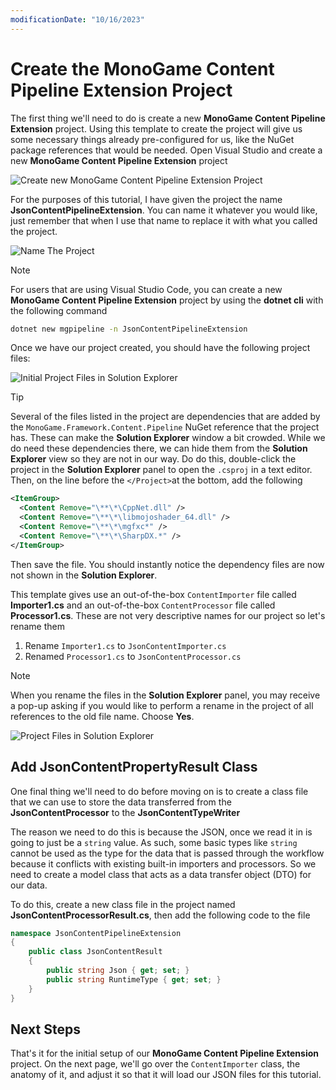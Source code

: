 ```yaml
---
modificationDate: "10/16/2023"
---
```


# Create the MonoGame Content Pipeline Extension Project
The first thing we'll need to do is create a new **MonoGame Content Pipeline Extension** project.  Using this template to create the project will give us some necessary things already pre-configured for us, like the NuGet package references that would be needed.  Open Visual Studio and create a new **MonoGame Content Pipeline Extension** project

![Create new MonoGame Content Pipeline Extension Project](~/images/tutorials/monogame-tutorials/content-pipeline-extension/create-new-project.png)

For the purposes of this tutorial, I have given the project the name **JsonContentPipelineExtension**. You can name it whatever you would like, just remember that when I use that name to replace it with what you called the project.

![Name The Project](~/images/tutorials/monogame-tutorials/content-pipeline-extension/name-extension-project.png)

> [!NOTE]
> For users that are using Visual Studio Code, you can create a new **MonoGame Content Pipeline Extension** project by using the **dotnet cli** with the following command
> ```sh
> dotnet new mgpipeline -n JsonContentPipelineExtension
> ```

Once we have our project created, you should have the following project files:

![Initial Project Files in Solution Explorer](~/images/tutorials/monogame-tutorials/content-pipeline-extension/solution-explorer-dirty.png)

> [!TIP]
> Several of the files listed in the project are dependencies that are added by the `MonoGame.Framework.Content.Pipeline` NuGet reference that the project has.  These can make the **Solution Explorer** window a bit crowded.  While we do need these dependencies there, we can hide them from the **Solution Explorer** view so they are not in our way.  Do do this, double-click the project in the **Solution Explorer** panel to open the `.csproj` in a text editor. Then, on the line before the `</Project>`at the bottom, add the following
> ```xml
> <ItemGroup>
>   <Content Remove="\**\*\CppNet.dll" />
>   <Content Remove="\**\*\libmojoshader_64.dll" />
>   <Content Remove="\**\*\mgfxc*" />
>   <Content Remove="\**\*\SharpDX.*" />
> </ItemGroup>
> ```
> Then save the file.  You should instantly notice the dependency files are now not shown in the **Solution Explorer**.

This template gives use an out-of-the-box `ContentImporter` file called **Importer1.cs** and an out-of-the-box `ContentProcessor` file called **Processor1.cs**.  These are not very descriptive names for our project so let's rename them

1. Rename `Importer1.cs` to `JsonContentImporter.cs`
2. Renamed `Processor1.cs` to `JsonContentProcessor.cs`

> [!NOTE]
> When you rename the files in the **Solution Explorer** panel, you may receive a pop-up asking if you would like to perform a rename in the project of all references to the old file name.  Choose **Yes**.

![Project Files in Solution Explorer](~/images/tutorials/monogame-tutorials/content-pipeline-extension/solution-explorer-clean.png)

## Add JsonContentPropertyResult Class
One final thing we'll need to do before moving on is to create a class file that we can use to store the data transferred from the **JsonContentProcessor** to the **JsonContentTypeWriter**

The reason we need to do this is because the JSON, once we read it in is going to just be a `string` value.  As such, some basic types like `string` cannot be used as the type for the data that is passed through the workflow because it conflicts with existing built-in importers and processors.  So we need to create a model class that acts as a data transfer object (DTO) for our data.

To do this, create a new class file in the project named **JsonContentProcessorResult.cs**, then add the following code to the file

```cs
namespace JsonContentPipelineExtension
{
    public class JsonContentResult
    {
        public string Json { get; set; }
        public string RuntimeType { get; set; }
    }
}
```

## Next Steps
That's it for the initial setup of our **MonoGame Content Pipeline Extension** project.  On the next page, we'll go over the `ContentImporter` class, the anatomy of it, and adjust it so that it will load our JSON files for this tutorial.